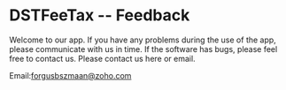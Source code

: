 # DSTFeeTax -- Feedback


Welcome to our app. If you have any problems during the use of the app, please communicate with us in time. If the software has bugs, please feel free to contact us. Please contact us here or email.


Email:forgusbszmaan@zoho.com
